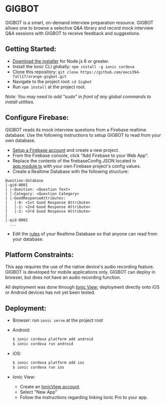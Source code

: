 # GIGBOT

GIGBOT is a smart, on-demand interview preparation resource. GIGBOT allows one to browse a selective Q&A library and record mock interview Q&A sessions with GIGBOT to receive feedback and suggestions.

## Getting Started:

- [Download the installer](https://nodejs.org/en/) for Node.js 6 or greater.
- Install the Ionic CLI globally: `npm install -g ionic cordova`
- Clone this repository: `git clone https://github.com/eecs394-fall17/orange-gigbot.git`
- Navigate to the project root: `cd Gigbot`
- Run `npm install` at the project root.

*Note: You may need to add "sudo" in front of any global commands to install utilities.*

## Configure Firebase:

GIGBOT reads its mock interview questions from a Firebase realtime database. Use the following instructions to setup GIGBOT to read from your own database.

- [Setup a Firebase account](https://firebase.google.com/) and create a new project.
- From the Firebase console, click "Add Firebase to your Web App".
- Replace the contents of the firebaseConfig JSON located in [app.module.ts](src/app/app.module.ts) with your own Firebase project's config values.
- Create a Realtime Database with the following structure:
```
Question-database
|-qid-0001
| |-Question: <Question Text>
| |-Category: <Question Category>
| |-GoodResponseAttributes:
|   |-0: <1st Good Response Attribute>
|   |-1: <2nd Good Response Attribute>
|   |-2: <3rd Good Response Attribute>
|
|-qid-0002
  ...
```
- Edit the [rules](https://firebase.google.com/docs/database/security/quickstart) of your Realtime Database so that anyone can read from your database.

## Platform Constraints:

This app requires the use of the native device's audio recording feature. GIGBOT is developed for mobile applications only. GIGBOT can deploy in browser, but does not have an audio recording function.

All deployment was done through [Ionic View](https://ionicframework.com/products/view); deployment directly onto iOS or Android devices has not yet been tested.

## Deployment:

  - Browser: run `ionic serve` at the project root


  - Android:
    ```bash
    $ ionic cordova platform add android
    $ ionic cordova run android
    ```

  - iOS:
    ```bash
    $ ionic cordova platform add ios
    $ ionic cordova run ios
    ```

  - Ionic View:
  
    - Create an [IonicView account](https://ionicframework.com/products/view).
    - Select "New App"
    - Follow the instructions regarding linking Ionic Pro to your app.
